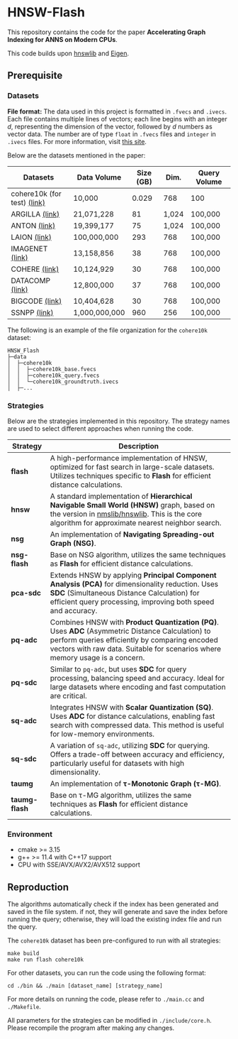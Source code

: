 # HNSW-Flash

This repository contains the code for the paper **Accelerating Graph Indexing for ANNS on Modern CPUs**.

This code builds upon [hnswlib](https://github.com/nmslib/hnswlib) and [Eigen](https://gitlab.com/libeigen/eigen).

## Prerequisite

### Datasets

**File format:** The data used in this project is formatted in `.fvecs` and  `.ivecs`. Each file contains multiple lines of vectors; each line begins with an integer $d$, representing the dimension of the vector, followed by $d$ numbers as vector data. The number are of type `float` in `.fvecs` files and `integer` in `.ivecs` files. For more information, visit [this site](http://corpus-texmex.irisa.fr/).

Below are the datasets mentioned in the paper:

| Datasets                                                                                                    | Data Volume   | Size (GB) | Dim.  | Query Volume |
| ----------------------------------------------------------------------------------------------------------- | ------------- | --------- | ----- | ------------ |
| cohere10k (for test) [(link)](data/cohere10k)                                                    | 10,000     | 0.029     | 768   | 100       |
| ARGILLA [(link)](https://huggingface.co/datasets/argilla-warehouse/personahub-fineweb-edu-4-embeddings)     | 21,071,228    | 81        | 1,024 | 100,000      |
| ANTON [(link)](https://huggingface.co/datasets/anton-l/wiki-embed-mxbai-embed-large-v1)                     | 19,399,177    | 75        | 1,024 | 100,000      |
| LAION [(link)](https://sisap-challenges.github.io/2024/datasets/)                                           | 100,000,000   | 293       | 768   | 100,000      |
| IMAGENET [(link)](<https://huggingface.co/datasets/kinianlo/ imagenet_embeddings.>)                         | 13,158,856    | 38        | 768   | 100,000      |
| COHERE [(link)](https://huggingface.co/datasets/Cohere/wikipedia-22-12-es-embeddings)                       | 10,124,929    | 30        | 768   | 100,000      |
| DATACOMP [(link)](https://huggingface.co/datasets/nielsr/datacomp-small-with-embeddings-and-cluster-labels) | 12,800,000    | 37        | 768   | 100,000      |
| BIGCODE [(link)](https://huggingface.co/datasets/bigcode/stack-exchange-embeddings-20230914)                | 10,404,628    | 30        | 768   | 100,000      |
| SSNPP [(link)](https://big-ann-benchmarks.com/neurips21.html)                                               | 1,000,000,000 | 960       | 256   | 100,000      |

The following is an example of the file organization for the `cohere10k` dataset:

    HNSW_Flash
    ├─data
    │  ├─cohere10k
    │  │  ├─cohere10k_base.fvecs
    │  │  ├─cohere10k_query.fvecs
    │  │  └─cohere10k_groundtruth.ivecs
    │  ├─...

### Strategies

Below are the strategies implemented in this repository. The strategy names are used to select different approaches when running the code.

| **Strategy** | **Description** |  
|--------------|-----------------|  
| **flash**    | A high-performance implementation of HNSW, optimized for fast search in large-scale datasets. Utilizes techniques specific to **Flash** for efficient distance calculations. |  
| **hnsw**     | A standard implementation of **Hierarchical Navigable Small World (HNSW)** graph, based on the version in [nmslib/hnswlib]((https://github.com/nmslib/hnswlib)). This is the core algorithm for approximate nearest neighbor search. | 
| **nsg**    | An implementation of **Navigating Spreading-out Graph (NSG)**. |  
| **nsg-flash**     | Base on NSG algorithm, utilizes the same techniques as **Flash** for efficient distance calculations. |  
| **pca-sdc**  | Extends HNSW by applying **Principal Component Analysis (PCA)** for dimensionality reduction. Uses **SDC** (Simultaneous Distance Calculation) for efficient query processing, improving both speed and accuracy. |  
| **pq-adc**   | Combines HNSW with **Product Quantization (PQ)**. Uses **ADC** (Asymmetric Distance Calculation) to perform queries efficiently by comparing encoded vectors with raw data. Suitable for scenarios where memory usage is a concern. |  
| **pq-sdc**   | Similar to `pq-adc`, but uses **SDC** for query processing, balancing speed and accuracy. Ideal for large datasets where encoding and fast computation are critical. |  
| **sq-adc**   | Integrates HNSW with **Scalar Quantization (SQ)**. Uses **ADC** for distance calculations, enabling fast search with compressed data. This method is useful for low-memory environments. |  
| **sq-sdc**   | A variation of `sq-adc`, utilizing **SDC** for querying. Offers a trade-off between accuracy and efficiency, particularly useful for datasets with high dimensionality. |
| **taumg**    | An implementation of **τ-Monotonic Graph (τ-MG)**. |  
| **taumg-flash**     | Base on τ-MG algorithm, utilizes the same techniques as **Flash** for efficient distance calculations. |


### Environment

-   cmake >= 3.15
-   g++ >= 11.4 with C++17 support
-   CPU with SSE/AVX/AVX2/AVX512 support

## Reproduction

The algorithms automatically check if the index has been generated and saved in the file system. if not, they will generate and save the index before running the query; otherwise, they will load the existing index file and run the query.

The `cohere10k` dataset has been pre-configured to run with all strategies:

    make build
    make run flash cohere10k

For other datasets, you can run the code using the following format:

    cd ./bin && ./main [dataset_name] [strategy_name]

For more details on running the code, please refer to `./main.cc` and `./Makefile`.

All parameters for the strategies can be modified in `./include/core.h`. Please recompile the program after making any changes.
